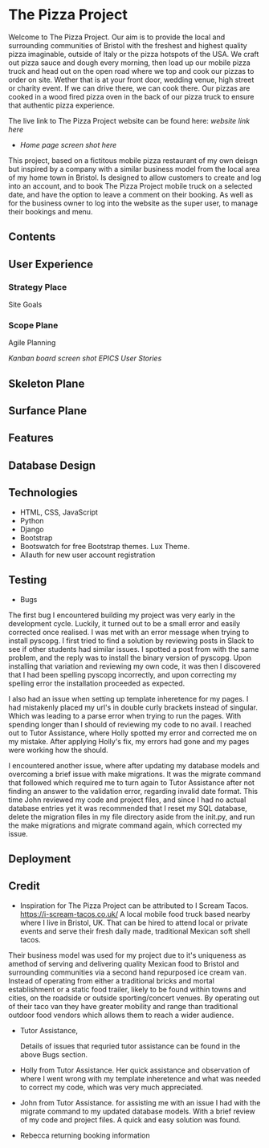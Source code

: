 # The Pizza Project

Welcome to The Pizza Project. Our aim is to provide the local and surrounding communities of Bristol with the freshest and highest quality pizza imaginable, outside of Italy or the pizza hotspots of the USA. We craft out pizza sauce and dough every morning, then load up our mobile pizza truck and head out on the open road where we top and cook our pizzas to order on site. Wether that is at your front door, wedding venue, high street or charity event. If we can drive there, we can cook there. Our pizzas are cooked in a wood fired pizza oven in the back of our pizza truck to ensure that authentic pizza experience.
 
The live link to The Pizza Project website can be found here: *website link here*

- *Home page screen shot here*

This project, based on a fictitous mobile pizza restaurant of my own deisgn but inspired by a company with a similar business model from the local area of my home town in Bristol. Is designed to allow customers to create and log into an account, and to book The Pizza Project mobile truck on a selected date, and have the option to leave a comment on their booking. As well as for the business owner to log into the website as the super user, to manage their bookings and menu.

## Contents

## User Experience

### Strategy Place

Site Goals

### Scope Plane

 Agile Planning

 *Kanban board screen shot*
*EPICS*
*User Stories*

## Skeleton Plane

## Surfance Plane

## Features

## Database Design

## Technologies

- HTML, CSS, JavaScript
- Python
- Django
- Bootstrap
- Bootswatch for free Bootstrap themes. Lux Theme. 
- Allauth for new user account registration 


## Testing

- Bugs

The first bug I encountered building my project was very early in the development cycle. Luckily, it turned out to be a small error and easily corrected once realised. I was met with an error message when trying to install pyscopg. I first tried to find a solution by reviewing posts in Slack to see if other students had similar issues. I spotted a post from with the same problem, and the reply was to install the binary version of pyscopg. Upon installing that variation and reviewing my own code, it was then I discovered that I had been spelling pyscopg incorrectly, and upon correcting my spelling error the installation proceeded as expected.

I also had an issue when setting up template inheretence for my pages. I had mistakenly placed my url's in double curly brackets instead of singular. Which was leading to a parse error when trying to run the pages. With spending longer than I should of reviewing my code to no avail. I reached out to Tutor Assistance, where Holly spotted my error and corrected me on my mistake. After applying Holly's fix, my errors had gone and my pages were working how the should.

I encountered another issue, where after updating my database models and overcoming a brief issue with make migrations. It was the migrate command that followed which required me to turn again to Tutor Assistance after not finding an answer to the validation error, regarding invalid date format. This time John reviewed my code and project files, and since I had no actual database entries yet it was recommended that I reset my SQL database, delete the migration files in my file directory aside from the init.py, and run the make migrations and migrate command again, which corrected my issue.

## Deployment

## Credit

- Inspiration for The Pizza Project can be attributed to I Scream Tacos. <https://i-scream-tacos.co.uk/> A local mobile food truck based nearby where I live in Bristol, UK. That can be hired to attend local or private events and serve their fresh daily made, traditional Mexican soft shell tacos.

Their business model was used for my project due to it's uniqueness as amethod of serving and delivering quality Mexican food to Bristol and surrounding communities via a second hand repurposed ice cream van. Instead of operating from either a traditional bricks and mortal establishment or a static food trailer, likely to be found within towns and cities, on the roadside or outside sporting/concert venues. By operating out of their taco van they have greater mobility and range than traditional outdoor food vendors which allows them to reach a wider audience.

- Tutor Assistance, 

    Details of issues that requried tutor assistance can be found in the above Bugs section.

- Holly from Tutor Assistance. Her quick assistance and observation of where I went wrong with my template inheretence and what was needed to correct my code, which was very much appreciated.

- John from Tutor Assistance. for assisting me with an issue I had with the migrate command to my updated database models. With a brief review of my code and project files. A quick and easy solution was found.

- Rebecca returning booking information 